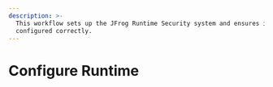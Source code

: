 ```yaml
---
description: >-
  This workflow sets up the JFrog Runtime Security system and ensures it’s
  configured correctly.
---
```


# Configure Runtime

##
